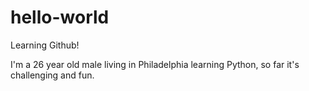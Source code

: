 # hello-world
Learning Github!

I'm a 26 year old male living in Philadelphia learning Python, so far it's challenging and fun.
